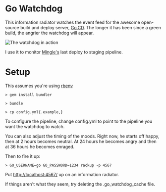Go Watchdog
===========

This information radiator watches the event feed for the awesome open-source build and deploy server, [Go.CD](http://www.go.cd).  The longer it has been since a green build, the angrier the watchdog will appear.

![The watchdog in action](https://pbs.twimg.com/media/BqXIQqeCQAA7kk0.jpg "Go Watchdog watching over Mingle's deployment pipeline. He's happy, for now...")

I use it to monitor [Mingle's](http://getmingle.io) last deploy to staging pipeline.


Setup
=====

This assumes you're using [rbenv](https://github.com/sstephenson/rbenv)

    > gem install bundler

    > bundle

    > cp config.yml{.example,}

To configure the pipeline, change config.yml to point to the pipeline you want the watchdog to watch.

You can also adjust the timing of the moods.  Right now, he starts off happy, then at 2 hours becomes neutral.  At 24 hours he becomes angry and then at 36 hours he becomes enraged.

Then to fire it up:

    > GO_USERNAME=go GO_PASSWORD=1234 rackup -p 4567

Put [http://localhost:4567/](http://localhost:4567/) up on an information radiator.

If things aren't what they seem, try deleting the .go_watchdog_cache file.